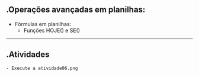 .Operações avançadas em planilhas:
------------
- Fórmulas em planilhas:
	- Funções HOJE() e SE()
------------
.Atividades
------------
	- Execute a atividade06.png
